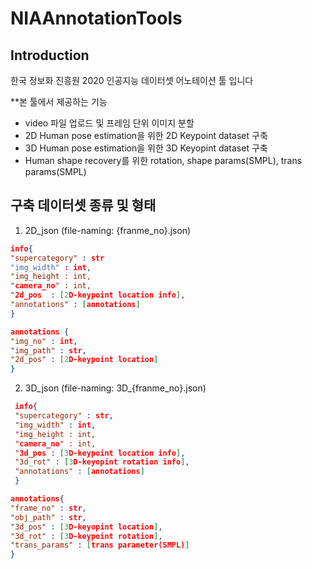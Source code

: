 # NIAAnnotationTools

## Introduction
한국 정보화 진흥원 2020 인공지능 데이터셋 어노테이션 툴 입니다

**본 툴에서 제공하는 기능
 
 - video 파일 업로드 및 프레임 단위 이미지 분할
 - 2D Human pose estimation을 위한 2D Keypoint dataset 구축
 - 3D Human pose estimation을 위한 3D Keyopint dataset 구축
 - Human shape recovery를 위한 rotation, shape params(SMPL), trans params(SMPL)
 
 ## 구축 데이터셋 종류 및 형태
 
 1. 2D_json (file-naming: {franme_no}.json)
 
 ```json
 info{
 "supercategory" : str
 "img_width" : int,
 "img_height : int,
 "camera_no" : int,
 "2d_pos  : [2D-keypoint location info],
 "annotations" : [annotations]
 }
 ```
```json
annotations {
"img_no" : int,
"img_path" : str,
"2d_pos" : [2D-keypoint location]
}
```

2. 3D_json (file-naming: 3D_{franme_no}.json)
```json
 info{
 "supercategory" : str,
 "img_width" : int,
 "img_height : int,
 "camera_no" : int,
 "3d_pos : [3D-keypoint location info],
 "3d_rot" : [3D-keyopint rotation info],
 "annotations" : [annotations]
 }
```
```json
annotations{
"frame_no" : str,
"obj_path" : str,
"3d_pos" : [3D-keyopint location],
"3d_rot" : [3D-keypoint rotation],
"trans_params" : [trans parameter(SMPL)]
}
```
